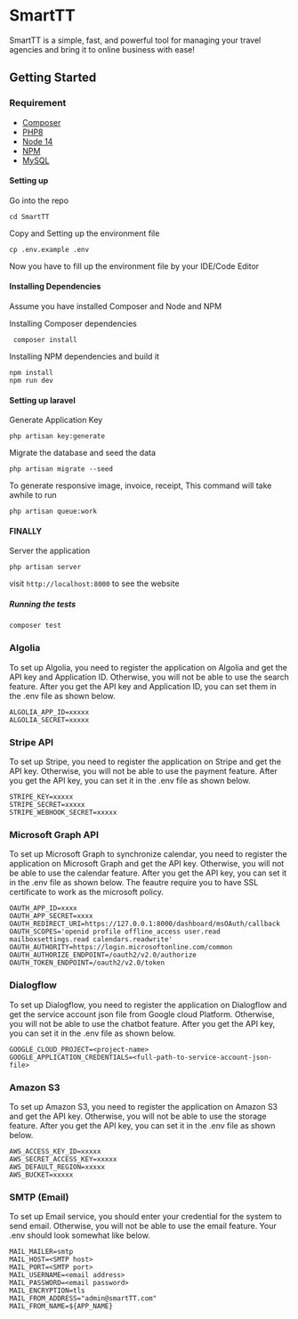 # SmartTT

SmartTT is a simple, fast, and powerful tool for managing your travel agencies and bring it to online business with
ease!

## Getting Started

### Requirement

- [Composer](https://getcomposer.org/doc/00-intro.md)
- [PHP8](https://www.php.net/downloads.php#v8.0.11)
- [Node 14](https://nodejs.org/en/download/)
- [NPM](https://www.npmjs.com/get-npm)
- [MySQL](https://www.mysql.com/products/workbench/)

#### Setting up

Go into the repo

```shell
cd SmartTT
```

Copy and Setting up the environment file

```shell
cp .env.example .env
```

Now you have to fill up the environment file by your IDE/Code Editor

#### Installing Dependencies

Assume you have installed Composer and Node and NPM

Installing Composer dependencies

```shell
 composer install
```

Installing NPM dependencies and build it

```shell
npm install
npm run dev
```

#### Setting up laravel

Generate Application Key

```shell
php artisan key:generate
```

Migrate the database and seed the data

```shell
php artisan migrate --seed
```

To generate responsive image, invoice, receipt,
This command will take awhile to run
```shell
php artisan queue:work
```


#### FINALLY

Server the application

```shell
php artisan server
```

visit `http://localhost:8000` to see the website

##### Running the tests

```shell
composer test
```

### Algolia

To set up Algolia, you need to register the application on Algolia and get the API key and Application ID.
Otherwise, you will not be able to use the search feature.
After you get the API key and Application ID, you can set them in the .env file as shown below.

```shell
ALGOLIA_APP_ID=xxxxx
ALGOLIA_SECRET=xxxxx
```

### Stripe API

To set up Stripe, you need to register the application on Stripe and get the API key.
Otherwise, you will not be able to use the payment feature.
After you get the API key, you can set it in the .env file as shown below.

```shell
STRIPE_KEY=xxxxx
STRIPE_SECRET=xxxxx
STRIPE_WEBHOOK_SECRET=xxxxx
```

### Microsoft Graph API

To set up Microsoft Graph to synchronize calendar, you need to register the application on Microsoft Graph and get the
API key.
Otherwise, you will not be able to use the calendar feature.
After you get the API key, you can set it in the .env file as shown below.
The feautre require you to have SSL certificate to work as the microsoft policy.

```shell
OAUTH_APP_ID=xxxx
OAUTH_APP_SECRET=xxxx
OAUTH_REDIRECT_URI=https://127.0.0.1:8000/dashboard/msOAuth/callback
OAUTH_SCOPES='openid profile offline_access user.read mailboxsettings.read calendars.readwrite'
OAUTH_AUTHORITY=https://login.microsoftonline.com/common
OAUTH_AUTHORIZE_ENDPOINT=/oauth2/v2.0/authorize
OAUTH_TOKEN_ENDPOINT=/oauth2/v2.0/token
```

### Dialogflow

To set up Dialogflow, you need to register the application on Dialogflow and get the service account json file from
Google cloud Platform.
Otherwise, you will not be able to use the chatbot feature.
After you get the API key, you can set it in the .env file as shown below.

```shell
GOOGLE_CLOUD_PROJECT=<project-name>
GOOGLE_APPLICATION_CREDENTIALS=<full-path-to-service-account-json-file>
```

### Amazon S3

To set up Amazon S3, you need to register the application on Amazon S3 and get the API key.
Otherwise, you will not be able to use the storage feature.
After you get the API key, you can set it in the .env file as shown below.

```shell
AWS_ACCESS_KEY_ID=xxxxx
AWS_SECRET_ACCESS_KEY=xxxxx
AWS_DEFAULT_REGION=xxxxx
AWS_BUCKET=xxxxx
```

### SMTP (Email)
To set up Email service, you should enter your credential for the system to send email. 
Otherwise, you will not be able to use the email feature.
Your .env should look somewhat like below.
```shell
MAIL_MAILER=smtp
MAIL_HOST=<SMTP host>
MAIL_PORT=<SMTP port>
MAIL_USERNAME=<email address>
MAIL_PASSWORD=<email password>
MAIL_ENCRYPTION=tls
MAIL_FROM_ADDRESS="admin@smartTT.com"
MAIL_FROM_NAME=${APP_NAME}
```



